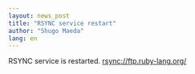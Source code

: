 ```yaml
---
layout: news_post
title: "RSYNC service restart"
author: "Shugo Maeda"
lang: en
---
```


RSYNC service is restarted.
[rsync://ftp.ruby-lang.org/](rsync://ftp.ruby-lang.org/)


